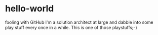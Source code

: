 # hello-world
fooling with GitHub
I'm a solution architect at large and dabble into some play stuff every once in a while. This is one of those playstuffs;-)
